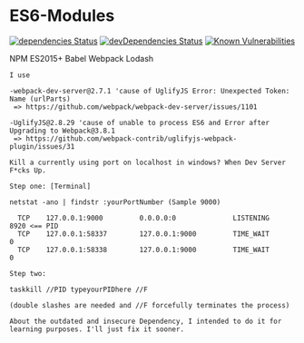 # ES6-Modules

[![dependencies Status](https://david-dm.org/barryblando/es6-modules/status.svg)](https://david-dm.org/barryblando/es6-modules)
[![devDependencies Status](https://david-dm.org/barryblando/es6-modules/dev-status.svg)](https://david-dm.org/barryblando/es6-modules?type=dev)
[![Known Vulnerabilities](https://snyk.io/test/github/barryblando/es6-modules/badge.svg)](https://snyk.io/test/github/barryblando/es6-modules)

NPM ES2015+ Babel Webpack Lodash

```DependencyErrors
I use

-webpack-dev-server@2.7.1 'cause of UglifyJS Error: Unexpected Token: Name (urlParts)
 => https://github.com/webpack/webpack-dev-server/issues/1101

-UglifyJS@2.8.29 'cause of unable to process ES6 and Error after Upgrading to Webpack@3.8.1
 => https://github.com/webpack-contrib/uglifyjs-webpack-plugin/issues/31

```

```Webpack-dev-server
Kill a currently using port on localhost in windows? When Dev Server F*cks Up.

Step one: [Terminal]

netstat -ano | findstr :yourPortNumber (Sample 9000)

  TCP    127.0.0.1:9000         0.0.0.0:0              LISTENING       8920 <== PID
  TCP    127.0.0.1:58337        127.0.0.1:9000         TIME_WAIT       0
  TCP    127.0.0.1:58338        127.0.0.1:9000         TIME_WAIT       0

Step two:

taskkill //PID typeyourPIDhere //F

(double slashes are needed and //F forcefully terminates the process)

```

```Dependencies
About the outdated and insecure Dependency, I intended to do it for learning purposes. I'll just fix it sooner.
```